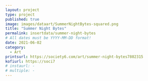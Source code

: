 ```yaml
---
layout: project
type: project
published: true
image: images/dataart/SummerNightBytes-squared.png
title: "Summer Night Bytes"
permalink: insertdata/summer-night-bytes
# All dates must be YYYY-MM-DD format!
date: 2021-06-02
category:
  - Art
printsurl: https://society6.com/art/summer-night-bytes7802315
kofiurl: https://soci7
# instaurl: -
# multiple: -
---
```


